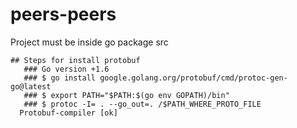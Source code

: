 # peers-peers
Project must be inside go package src 


    ## Steps for install protobuf 
       ### Go version +1.6
       ### $ go install google.golang.org/protobuf/cmd/protoc-gen-go@latest
       ### $ export PATH="$PATH:$(go env GOPATH)/bin"
       ### $ protoc -I= . --go_out=. /$PATH_WHERE_PROTO_FILE
      Protobuf-compiler [ok]

